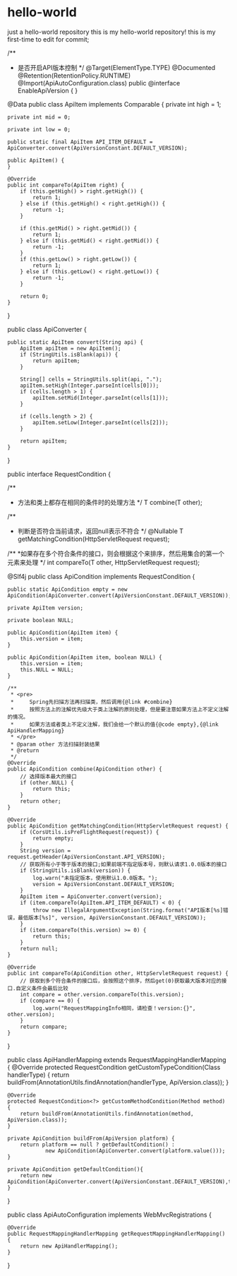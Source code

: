 # hello-world
just a hello-world repository
this is my hello-world repository!
this is my first-time to edit for commit;


/**
 * 是否开启API版本控制
 */
@Target(ElementType.TYPE)
@Documented
@Retention(RetentionPolicy.RUNTIME)
@Import(ApiAutoConfiguration.class)
public @interface EnableApiVersion {
}


@Data
public class ApiItem implements Comparable<ApiItem> {
    private int high = 1;
 
    private int mid = 0;
 
    private int low = 0;
 
    public static final ApiItem API_ITEM_DEFAULT = ApiConverter.convert(ApiVersionConstant.DEFAULT_VERSION);
 
    public ApiItem() {
    }
 
    @Override
    public int compareTo(ApiItem right) {
        if (this.getHigh() > right.getHigh()) {
            return 1;
        } else if (this.getHigh() < right.getHigh()) {
            return -1;
        }
 
        if (this.getMid() > right.getMid()) {
            return 1;
        } else if (this.getMid() < right.getMid()) {
            return -1;
        }
        if (this.getLow() > right.getLow()) {
            return 1;
        } else if (this.getLow() < right.getLow()) {
            return -1;
        }
       
        return 0;
    }
 
}
 
                                                  
                                           
public class ApiConverter {
 
    public static ApiItem convert(String api) {
        ApiItem apiItem = new ApiItem();
        if (StringUtils.isBlank(api)) {
            return apiItem;
        }
 
        String[] cells = StringUtils.split(api, ".");
        apiItem.setHigh(Integer.parseInt(cells[0]));
        if (cells.length > 1) {
            apiItem.setMid(Integer.parseInt(cells[1]));
        }
 
        if (cells.length > 2) {
            apiItem.setLow(Integer.parseInt(cells[2]));
        }
        
        return apiItem;
    }
 
}
  
  public interface RequestCondition<T> {
 
 /**
  * 方法和类上都存在相同的条件时的处理方法
  */
 T combine(T other);
 
 /**
  * 判断是否符合当前请求，返回null表示不符合
  */
 @Nullable
 T getMatchingCondition(HttpServletRequest request);
 
 /**
  *如果存在多个符合条件的接口，则会根据这个来排序，然后用集合的第一个元素来处理
  */
 int compareTo(T other, HttpServletRequest request);
  
  
   
@Slf4j
public class ApiCondition implements RequestCondition<ApiCondition> {
 
    public static ApiCondition empty = new ApiCondition(ApiConverter.convert(ApiVersionConstant.DEFAULT_VERSION));
 
    private ApiItem version;
 
    private boolean NULL;
 
    public ApiCondition(ApiItem item) {
        this.version = item;
    }
 
    public ApiCondition(ApiItem item, boolean NULL) {
        this.version = item;
        this.NULL = NULL;
    }
 
    /**
     * <pre>
     *     Spring先扫描方法再扫描类，然后调用{@link #combine}
     *     按照方法上的注解优先级大于类上注解的原则处理，但是要注意如果方法上不定义注解的情况。
     *     如果方法或者类上不定义注解，我们会给一个默认的值{@code empty},{@link ApiHandlerMapping}
     * </pre>
     * @param other 方法扫描封装结果
     * @return
     */
    @Override
    public ApiCondition combine(ApiCondition other) {
        // 选择版本最大的接口
        if (other.NULL) {
            return this;
        }
        return other;
    }
 
    @Override
    public ApiCondition getMatchingCondition(HttpServletRequest request) {
        if (CorsUtils.isPreFlightRequest(request)) {
            return empty;
        }
        String version = request.getHeader(ApiVersionConstant.API_VERSION);
        // 获取所有小于等于版本的接口;如果前端不指定版本号，则默认请求1.0.0版本的接口
        if (StringUtils.isBlank(version)) {
            log.warn("未指定版本，使用默认1.0.0版本。");
            version = ApiVersionConstant.DEFAULT_VERSION;
        }
        ApiItem item = ApiConverter.convert(version);
        if (item.compareTo(ApiItem.API_ITEM_DEFAULT) < 0) {
            throw new IllegalArgumentException(String.format("API版本[%s]错误，最低版本[%s]", version, ApiVersionConstant.DEFAULT_VERSION));
        }
        if (item.compareTo(this.version) >= 0) {
            return this;
        }
        return null;
    }
 
    @Override
    public int compareTo(ApiCondition other, HttpServletRequest request) {
        // 获取到多个符合条件的接口后，会按照这个排序，然后get(0)获取最大版本对应的接口.自定义条件会最后比较
        int compare = other.version.compareTo(this.version);
        if (compare == 0) {
            log.warn("RequestMappingInfo相同，请检查！version:{}", other.version);
        }
        return compare;
    }
 
}
  
   
public class ApiHandlerMapping extends RequestMappingHandlerMapping {
    @Override
    protected RequestCondition<?> getCustomTypeCondition(Class<?> handlerType) {
        return buildFrom(AnnotationUtils.findAnnotation(handlerType, ApiVersion.class));
    }
 
    @Override
    protected RequestCondition<?> getCustomMethodCondition(Method method) {
        return buildFrom(AnnotationUtils.findAnnotation(method, ApiVersion.class));
    }
 
    private ApiCondition buildFrom(ApiVersion platform) {
        return platform == null ? getDefaultCondition() :
                new ApiCondition(ApiConverter.convert(platform.value()));
    }
 
    private ApiCondition getDefaultCondition(){
        return new ApiCondition(ApiConverter.convert(ApiVersionConstant.DEFAULT_VERSION),true);
    }
}

public class ApiAutoConfiguration implements WebMvcRegistrations {
 
    @Override
    public RequestMappingHandlerMapping getRequestMappingHandlerMapping() {
        return new ApiHandlerMapping();
    }
 
}
